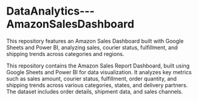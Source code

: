 # DataAnalytics---AmazonSalesDashboard
This repository features an Amazon Sales Dashboard built with Google Sheets and Power BI, analyzing sales, courier status, fulfillment, and shipping trends across categories and regions.


This repository contains the Amazon Sales Report Dashboard, built using Google Sheets and Power BI for data visualization. It analyzes key metrics such as sales amount, courier status, fulfillment, order quantity, and shipping trends across various categories, states, and delivery partners. The dataset includes order details, shipment data, and sales channels.
